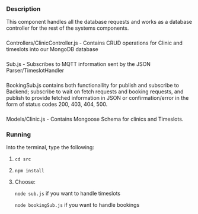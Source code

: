 ### Description
This component handles all the database requests and works as a database controller for the rest of the systems components.

### 
Controllers/ClinicController.js - Contains CRUD operations for Clinic and timeslots into our MongoDB database
### 
Sub.js - Subscribes to MQTT information sent by the JSON Parser/TimeslotHandler
### 
BookingSub.js contains both functionallity for publish and subscribe to Backend; subscribe to wait on fetch requests and booking requests, and publish to provide fetched information in JSON or confirmation/error in the form of status codes 200, 403, 404, 500.
### 
Models/Clinic.js - Contains Mongoose Schema for clinics and Timeslots.

### Running
Into the terminal, type the following:
1. `cd src`
2. `npm install`
3. Choose:

    `node sub.js` if you want to handle timeslots
 
    `node bookingSub.js` if you want to handle bookings
